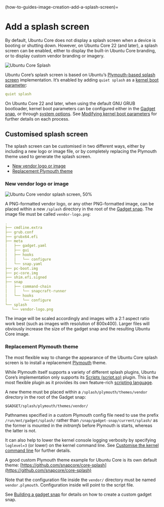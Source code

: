 (how-to-guides-image-creation-add-a-splash-screen)=
# Add a splash screen

By default, Ubuntu Core does not display a splash screen when a device is booting or shutting down. However, on Ubuntu Core 22 (and later), a splash screen can be enabled, either to display the built-in Ubuntu Core branding, or to display custom vendor branding or imagery.

![Ubuntu Core Splash](https://assets.ubuntu.com/v1/72b8914b-core-splash_01.png) 

Ubuntu Core’s splash screen is based on Ubuntu’s [Plymouth-based splash screen](https://wiki.ubuntu.com/Plymouth#Splash_Theme) implementation. It’s enabled by adding `quiet splash` as a [kernel boot parameter](/reference/kernel-boot-parameters):

```yaml
quiet splash
```

On Ubuntu Core 22 and later, when using the default GNU GRUB bootloader, kernel boot parameters can be configured either in the [Gadget snap](/reference/gadget-snap-format), or through [system options](https://snapcraft.io/docs/system-options). See [Modifying kernel boot parameters](/how-to-guides/manage-ubuntu-core/modify-kernel-options) for further details on each process.

## Customised splash screen

The splash screen can be customised in two different ways, either by including a new logo or image file, or by completely replacing the Plymouth theme used to generate the splash screen.

- [New vendor logo or image](#heading--vendor-logo)
- [Replacement Plymouth theme](#heading--plymouth)

<h3 id='heading--vendor-logo'>New vendor logo or image</h3>

![Ubuntu Core vendor splash screen,  50%](https://assets.ubuntu.com/v1/3410143e-core-splash_02.png) 

A PNG-formatted vendor logo, or any other PNG-formatted image, can be placed within a new `/splash` directory in the root of the [Gadget snap](/reference/gadget-snap-format). The image file must be called `vendor-logo.png`:

```yaml
.
├── cmdline.extra
├── grub.conf
├── grubx64.efi
├── meta
│   ├── gadget.yaml
│   ├── gui
│   ├── hooks
│   │   └── configure
│   └── snap.yaml
├── pc-boot.img
├── pc-core.img
├── shim.efi.signed
├── snap
│   ├── command-chain
│   │   └── snapcraft-runner
│   └── hooks
│       └── configure
└── splash
   └── vendor-logo.png
```

The image will be scaled accordingly and images with a 2:1 aspect ratio work best (such as images with resolution of 800x400). Larger files will obviously increase the size of the gadget snap and the resulting Ubuntu Core image.

<h3 id='heading--plymouth'>Replacement Plymouth theme</h3>

The most flexible way to change the appearance of the Ubuntu Core splash screen is to install a replacement [Plymouth](https://wiki.ubuntu.com/Plymouth) theme.

While Plymouth itself supports a variety of different splash plugins, Ubuntu Core’s implementation only supports its [Scripts (script.so)]() plugin. This is the most flexible plugin as it provides its own feature-rich [scripting language](https://www.freedesktop.org/wiki/Software/Plymouth/Scripts/).  

A new theme must be placed within a `/splash/plymouth/themes/vendor` directory in the root of the Gadget snap:

```
$GADGET/splash/plymouth/themes/vendor/
```

Pathnames specified in a custom Plymouth config file need to use the prefix `/run/mnt/gadget/splash/` rather than `/snap/gadget-snap/current/splash/` as the former is mounted in the _initramfs_ before Plymouth is starts, whereas the latter is not.

It can also help to lower the kernel console logging verbosity by specifying `loglevel=3` (or lower) on the kernel command line. See [Customise the kernel command line](https://discourse.ubuntu.com/t/customise-the-kernel-command-line/24955) for further details.

A good custom Plymouth theme example for Ubuntu Core is its own default theme:
[https://github.com/snapcore/core-splash](https://github.com/snapcore/core-splash)

Note that the configuration file inside the `vendor/` directory must be named `vendor.plymouth`. Configuration inside will point to the script file.

See [Building a gadget snap](/how-to-guides/image-creation/build-a-gadget-snap) for details on how to create a custom gadget snap.

